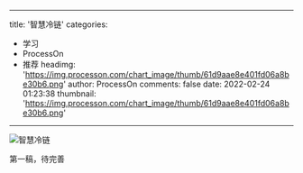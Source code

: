 
---
title: '智慧冷链'
categories: 
 - 学习
 - ProcessOn
 - 推荐
headimg: 'https://img.processon.com/chart_image/thumb/61d9aae8e401fd06a8be30b6.png'
author: ProcessOn
comments: false
date: 2022-02-24 01:23:38
thumbnail: 'https://img.processon.com/chart_image/thumb/61d9aae8e401fd06a8be30b6.png'
---

<div>   
<img class="thumb" alt="智慧冷链" src="https://img.processon.com/chart_image/thumb/61d9aae8e401fd06a8be30b6.png" referrerpolicy="no-referrer">
<p>第一稿，待完善</p>  
</div>
            